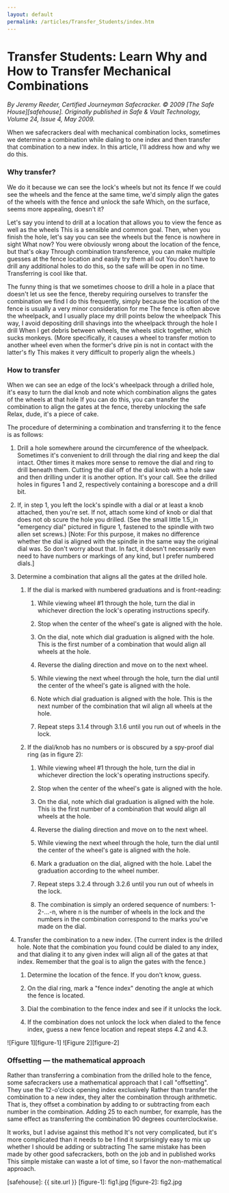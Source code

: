 ```yaml
---
layout: default
permalink: /articles/Transfer_Students/index.htm
---
```


# Transfer Students: Learn Why and How to Transfer Mechanical Combinations
*By Jeremy Reeder, Certified Journeyman Safecracker. © 2009 [The Safe
House][safehouse]. Originally published in _Safe & Vault Technology_, Volume
24, Issue 4, May 2009.*

When we safecrackers deal with mechanical combination locks, sometimes we
determine a combination while dialing to one index and then transfer that
combination to a new index. In this article, I'll address how and why we do
this.

### Why transfer?
We do it because we can see the lock's wheels but not its fence If we could
see the wheels and the fence at the same time, we'd simply align the gates of
the wheels with the fence and unlock the safe Which, on the surface, seems
more appealing, doesn't it?

Let's say you intend to drill at a location that allows you to view the fence
as well as the wheels This is a sensible and common goal.  Then, when you
finish the hole, let's say you can see the wheels but the fence is nowhere in
sight What now?  You were obviously wrong about the location of the fence,
but that's okay Through combination transference, you can make multiple
guesses at the fence location and easily try them all out You don't have to
drill any additional holes to do this, so the safe will be open in no time.
Transferring is cool like that.

The funny thing is that we sometimes choose to drill a hole in a place that
doesn't let us see the fence, thereby requiring ourselves to transfer the
combination we find I do this frequently, simply because the location of the
fence is usually a very minor consideration for me The fence is often above
the wheelpack, and I usually place my drill points below the wheelpack This
way, I avoid depositing drill shavings into the wheelpack through the hole I
drill When I get debris between wheels, the wheels stick together, which
sucks monkeys. (More specifically, it causes a wheel to transfer motion to
another wheel even when the former's drive pin is not in contact with the
latter's fly This makes it very difficult to properly align the wheels.)

### How to transfer
When we can see an edge of the lock's wheelpack through a drilled hole, it's
easy to turn the dial knob and note which combination aligns the gates of the
wheels at that hole If you can do this, you can transfer the combination to
align the gates at the fence, thereby unlocking the safe Relax, dude, it's a
piece of cake.

The procedure of determining a combination and transferring it to the fence is as follows:
1. Drill a hole somewhere around the circumference of the wheelpack. Sometimes it's convenient to drill through the dial ring and keep the dial intact.  Other times it makes more sense to remove the dial and ring to drill beneath them. Cutting the dial off of the dial knob with a hole saw and then drilling under it is another option. It's your call. See the drilled holes in figures 1 and 2, respectively containing a borescope and a drill bit.

2. If, in step 1, you left the lock's spindle with a dial or at least a knob attached, then you're set. If not, attach some kind of knob or dial that does not ob	scure the hole you drilled. (See the small little 1.5_in "emergency dial" pictured in figure 1, fastened to the spindle with two allen set screws.) [Note: For this purpose, it makes no difference whether the dial is aligned with the spindle in the same way the original dial was. So don't worry about that. In fact, it doesn't necessarily even need to have numbers or markings of any kind, but I prefer numbered dials.]

3. Determine a combination that aligns all the gates at the drilled hole.

	1. If the dial is marked with numbered graduations and is front-reading:

		1. While viewing wheel #1 through the hole, turn the dial in whichever direction the lock's operating instructions specify.

		2. Stop when the center of the wheel's gate is aligned with the hole.

		3. On the dial, note which dial graduation is aligned with the hole.  This is the first number of a combination that would align all wheels at the hole.

		4. Reverse the dialing direction and move on to the next wheel.
		
		5. While viewing the next wheel through the hole, turn the dial until the center of the wheel's gate is aligned with the hole.

		6. Note which dial graduation is aligned with the hole.  This is the next number of the combination that wil align all wheels at the hole.

		7. Repeat steps 3.1.4 through 3.1.6 until you run out of wheels in the lock.

	2. If the dial/knob has no numbers or is obscured by a spy-proof dial ring (as in figure 2):

		1. While viewing wheel #1 through the hole, turn the dial in whichever direction the lock's operating instructions specify.

		2. Stop when the center of the wheel's gate is aligned with the hole.

		3. On the dial, note which dial graduation is aligned with the hole.  This is the first number of a combination that would align all wheels at the hole.

		4. Reverse the dialing direction and move on to the next wheel.

		5. While viewing the next wheel through the hole, turn the dial until the center of the wheel's gate is aligned with the hole.

		6. Mark a graduation on the dial, aligned with the hole.  Label the graduation according to the wheel number.

		7. Repeat steps 3.2.4 through 3.2.6 until you run out of wheels in the lock.

		8. The combination is simply an ordered sequence of numbers:  1-2-...-n, where n is the number of wheels in the lock and the numbers in the combination correspond to the marks you've made on the dial.

4. Transfer the combination to a new index. (The current index is the drilled hole.  Note that the combination you found could be dialed to any index, and that dialing it to any given index will align all of the gates at that index.  Remember that the goal is to align the gates with the fence.)

	1. Determine the location of the fence.  If you don't know, guess.

	2. On the dial ring, mark a "fence index" denoting the angle at which the fence is located.

	3. Dial the combination to the fence index and see if it unlocks the lock.

	4. If the combination does not unlock the lock when dialed to the fence index, guess a new fence location and repeat steps 4.2 and 4.3.

![Figure 1][figure-1]
![Figure 2][figure-2]

### Offsetting — the mathematical approach
Rather than transferring a combination from the drilled hole to the fence, some
safecrackers use a mathematical approach that I call "offsetting". They use the
12-o'clock opening index exclusively Rather than transfer the combination to
a new index, they alter the combination through arithmetic. That is, they
offset a combination by adding to or subtracting from each number in the
combination. Adding 25 to each number, for example, has the same effect as
transferring the combination 90 degrees counterclockwise.

It works, but I advise against this method It's not very complicated, but
it's more complicated than it needs to be I find it surprisingly easy to mix
up whether I should be adding or subtracting The same mistake has been made
by other good safecrackers, both on the job and in published works This
simple mistake can waste a lot of time, so I favor the non-mathematical
approach.


[safehouse]: {{ site.url }}
[figure-1]:  fig1.jpg
[figure-2]:  fig2.jpg
